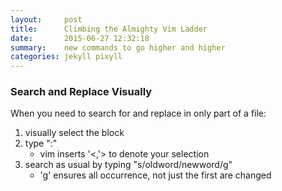 ```yaml
---
layout:     post
title:      Climbing the Almighty Vim Ladder
date:       2015-06-27 12:32:18
summary:    new commands to go higher and higher
categories: jekyll pixyll
---
```


### Search and Replace Visually
When you need to search for and replace in only part of a file:

1. visually select the block 
2. type ":" 
    * vim inserts '<,'> to denote your selection
3. search as usual by typing "s/oldword/newword/g"
    * 'g' ensures all occurrence, not just the first are changed


